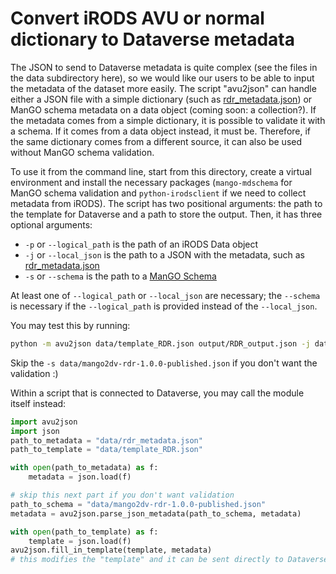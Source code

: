 # Convert iRODS AVU or normal dictionary to Dataverse metadata

The JSON to send to Dataverse metadata is quite complex (see the files in the data subdirectory here), so we would like our users to be able to input the metadata of the dataset more easily.
The script "avu2json" can handle either a JSON file with a simple dictionary (such as [rdr_metadata.json](data/rdr_metadata.json)) or ManGO schema metadata on a data object (coming soon: a collection?).
If the metadata comes from a simple dictionary, it is possible to validate it with a schema. If it comes from a data object instead, it must be.
Therefore, if the same dictionary comes from a different source, it can also be used without ManGO schema validation.

To use it from the command line, start from this directory, create a virtual environment and install the necessary packages (`mango-mdschema` for ManGO schema validation and `python-irodsclient` if we need to collect metadata from iRODS). The script has two positional arguments: the path to the template for Dataverse and a path to store the output. Then, it has three optional arguments:

- `-p` or `--logical_path` is the path of an iRODS Data object
- `-j` or `--local_json` is the path to a JSON with the metadata, such as [rdr_metadata.json](data/rdr_metadata.json)
- `-s` or `--schema` is the path to a [ManGO Schema](data/mango2dv-rdr-1.0.0-published.json)

At least one of `--logical_path` or `--local_json` are necessary; the `--schema` is necessary if the `--logical_path` is provided instead of the `--local_json`.

You may test this by running:

```sh
python -m avu2json data/template_RDR.json output/RDR_output.json -j data/rdr_metadata.json -s data/mango2dv-rdr-1.0.0-published.json
```

Skip the `-s data/mango2dv-rdr-1.0.0-published.json` if you don't want the validation :)

Within a script that is connected to Dataverse, you may call the module itself instead:

```python
import avu2json
import json
path_to_metadata = "data/rdr_metadata.json"
path_to_template = "data/template_RDR.json"

with open(path_to_metadata) as f:
    metadata = json.load(f)

# skip this next part if you don't want validation
path_to_schema = "data/mango2dv-rdr-1.0.0-published.json"
metadata = avu2json.parse_json_metadata(path_to_schema, metadata)

with open(path_to_template) as f:
    template = json.load(f)
avu2json.fill_in_template(template, metadata)
# this modifies the "template" and it can be sent directly to Dataverse
```